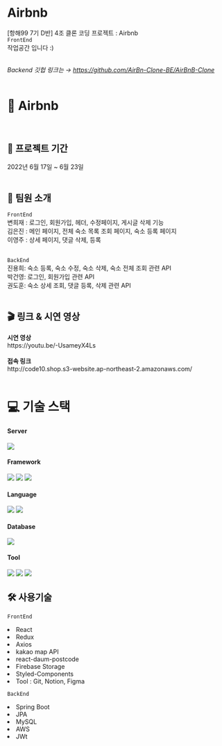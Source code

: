 # Airbnb
[항해99 7기 D반] 4조 클론 코딩 프로젝트 : Airbnb <br/>
<code>FrontEnd </code> 작업공간 입니다 :) <br/> <br/>

<i>Backend 깃헙 링크는 → https://github.com/AirBn-Clone-BE/AirBnB-Clone</i>
<br/> <br/>

<h1>🛫 Airbnb</h1><br/>

<h2>📆 프로젝트 기간 </h2>

2022년 6월 17일 ~ 6월 23일<br/><br/>

<h2>🤗 팀원 소개 </h2>

<code>FrontEnd </code><br/>
변희재 : 로그인, 회원가입, 헤더, 수정페이지, 게시글 삭제 기능<br/>
김은진 : 메인 페이지, 전체 숙소 목록 조회 페이지, 숙소 등록 페이지<br/>
이영주 : 상세 페이지, 댓글 삭제, 등록 <br/><br/>

<code>BackEnd</code><br/>
진용희: 숙소 등록, 숙소 수정, 숙소 삭제, 숙소 전체 조회 관련 API<br/>
박건영: 로그인, 회원가입 관련 API <br/>
권도훈: 숙소 상세 조회, 댓글 등록, 삭제 관련 API <br/><br/>


<h2> 🎬 링크 & 시연 영상 </h2>
<b> 시연 영상 </b><br/>
https://youtu.be/-UsameyX4Ls
<br/>
<br/>
<b> 접속 링크 </b><br/>
http://code10.shop.s3-website.ap-northeast-2.amazonaws.com/
<br/>
<br/>

# :computer: 기술 스택 
#### Server 
  <img src="https://img.shields.io/badge/aws-232F3E?style=for-the-badge&logo=AmazonAWS&logoColor=white">
  
#### Framework
  <img src="https://img.shields.io/badge/Spring-6DB33F?style=for-the-badge&logo=Spring&logoColor=white"> <img src="https://img.shields.io/badge/Springboot-6DB33F?style=for-the-badge&logo=Springboot&logoColor=white"> <img src="https://img.shields.io/badge/react-61DAFB?style=for-the-badge&logo=react&logoColor=black">
  
#### Language
  <img src="https://img.shields.io/badge/JAVA-007396?style=for-the-badge&logo=java&logoColor=white"> <img src="https://img.shields.io/badge/javascript-F7DF1E?style=for-the-badge&logo=javascript&logoColor=black"> 
  
#### Database
  <img src="https://img.shields.io/badge/mysql-4479A1?style=for-the-badge&logo=mysql&logoColor=white">
  
#### Tool
  <img src="https://img.shields.io/badge/gradle-02303A?style=for-the-badge&logo=gradle&logoColor=white"> <img src="https://img.shields.io/badge/Git-00000?style=for-the-badge&logo=Git&logoColor=F05032]"/> <img src="https://img.shields.io/badge/Github-181717?style=for-the-badge&logo=Github&logoColor=white]"/>
  
<h2> 🛠️ 사용기술 </h2>

<code>FrontEnd </code><br/>
<li> React
<li> Redux
<li> Axios
<li> kakao map API
<li> react-daum-postcode
<li> Firebase Storage
<li> Styled-Components
<li> Tool : Git, Notion, Figma
  
<br/>
  
<code>BackEnd</code><br/>
<li> Spring Boot
<li> JPA
<li> MySQL
<li> AWS
<li> JWt
  
<br/>
  
  
